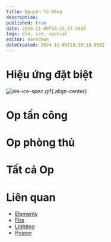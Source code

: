 ```yaml
---
title: Nguyên Tố Băng
description: 
published: true
date: 2024-11-09T19:24:17.449Z
tags: ele, ice, special
editor: markdown
dateCreated: 2024-11-09T18:30:18.858Z
---
```


# Hiệu ứng đặt biệt

![ele-ice-spec.gif](/assets/elements/ele-ice-spec.gif){.align-center}

# Op tấn công

# Op phòng thủ

# Tất cả Op

# Liên quan
- [Elements](/vi/elements)
- [Fire](/vi/elements/fire)
- [Lighting](/vi/elements/lighting)
- [Posion](/vi/elements/posion)